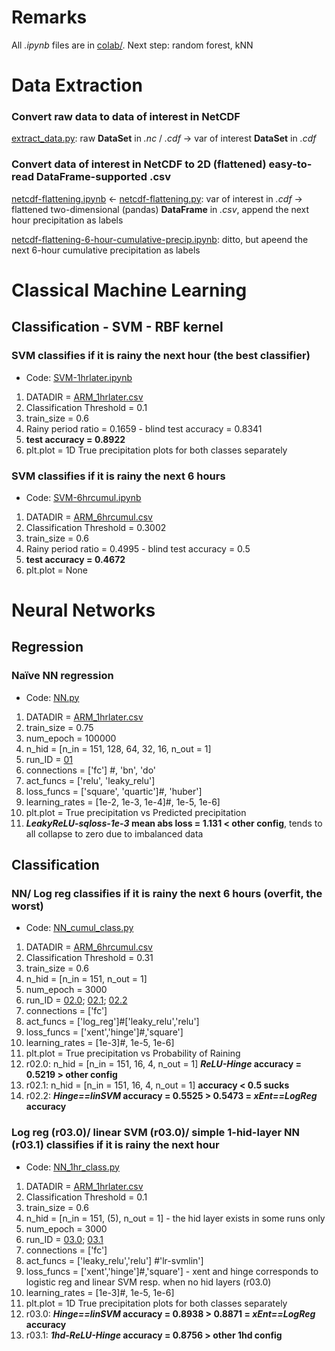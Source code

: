 # Remarks
All *.ipynb* files are in [colab/](./colab/).
Next step: random forest, kNN

# Data Extraction
### Convert raw data to data of interest in NetCDF
[extract_data.py](./extract_data.py): raw **DataSet** in *.nc* / *.cdf* -> var of interest **DataSet** in *.cdf*

### Convert data of interest in NetCDF to 2D (flattened) easy-to-read DataFrame-supported .csv
[netcdf-flattening.ipynb](./colab/colabnetcdf-flattening.ipynb) <- [netcdf-flattening.py](./netcdf-flattening.py): var of interest in *.cdf* -> flattened two-dimensional (pandas) **DataFrame** in *.csv*, append the next hour precipitation as labels

[netcdf-flattening-6-hour-cumulative-precip.ipynb](./colab/netcdf-flattening-6-hour-cumulative-precip.ipynb): ditto, but apeend the next 6-hour cumulative precipitation as labels

# Classical Machine Learning
## Classification - SVM - RBF kernel
### SVM classifies if it is rainy the next hour (the best classifier)
- Code: [SVM-1hrlater.ipynb](./colab/SVM-1hrlater.ipynb)
1. DATADIR = [ARM_1hrlater.csv](../data/forNN/)
1. Classification Threshold = 0.1
2. train_size = 0.6
3. Rainy period ratio = 0.1659 - blind test accuracy = 0.8341
3. **test accuracy = 0.8922**
9. plt.plot = 1D True precipitation plots for both classes separately

### SVM classifies if it is rainy the next 6 hours
- Code: [SVM-6hrcumul.ipynb](./colab/SVM-6hrcumul.ipynb)
1. DATADIR = [ARM_6hrcumul.csv](../data/forNN/)
1. Classification Threshold = 0.3002
2. train_size = 0.6
3. Rainy period ratio = 0.4995 - blind test accuracy = 0.5
3. **test accuracy = 0.4672**
9. plt.plot = None

# Neural Networks
## Regression
### Naïve NN regression
- Code: [NN.py](./NN.py)
1. DATADIR = [ARM_1hrlater.csv](../data/forNN/)
2. train_size = 0.75
3. num_epoch = 100000
3. n_hid = [n_in = 151, 128, 64, 32, 16, n_out = 1]
4. run_ID = [01](./log/01)
5. connections = ['fc'] #, 'bn', 'do'
6. act_funcs = ['relu', 'leaky_relu']
7. loss_funcs = ['square', 'quartic']#, 'huber']
8. learning_rates = [1e-2, 1e-3, 1e-4]#, 1e-5, 1e-6]
9. plt.plot = True precipitation vs Predicted precipitation
9. ***LeakyReLU-sqloss-1e-3* mean abs loss = 1.131 < other config**, tends to all collapse to zero due to imbalanced data

## Classification
### NN/ Log reg classifies if it is rainy the next 6 hours (overfit, the worst)
- Code: [NN_cumul_class.py](./NN_cumul_class.py)
1. DATADIR = [ARM_6hrcumul.csv](../data/forNN/)
1. Classification Threshold = 0.31
2. train_size = 0.6
3. n_hid = [n_in = 151, n_out = 1]
4. num_epoch = 3000
4. run_ID = [02.0](./log/02.0); [02.1](./log/02.1); [02.2](./log/02.2)
5. connections = ['fc']
6. act_funcs = ['log_reg']#['leaky_relu','relu']
7. loss_funcs = ['xent','hinge']#,'square']
8. learning_rates = [1e-3]#, 1e-5, 1e-6]
9. plt.plot = True precipitation vs Probability of Raining
9. r02.0: n_hid = [n_in = 151, 16, 4, n_out = 1] ***ReLU-Hinge* accuracy = 0.5219 > other config**
9. r02.1: n_hid = [n_in = 151, 16, 4, n_out = 1] **accuracy < 0.5 sucks**
9. r02.2: ***Hinge==linSVM* accuracy = 0.5525 > 0.5473 = *xEnt==LogReg* accuracy**

### Log reg (r03.0)/ linear SVM (r03.0)/ simple 1-hid-layer NN (r03.1) classifies if it is rainy the next hour
- Code: [NN_1hr_class.py](./NN_1hr_class.py)
1. DATADIR = [ARM_1hrlater.csv](../data/forNN/)
1. Classification Threshold = 0.1
2. train_size = 0.6
3. n_hid = [n_in = 151, (5), n_out = 1] - the hid layer exists in some runs only
4. num_epoch = 3000
5. run_ID = [03.0](./log/03.0); [03.1](./log/03.1)
5. connections = ['fc']
7. act_funcs = ['leaky_relu','relu'] #'lr-svmlin']
8. loss_funcs = ['xent','hinge']#,'square'] - xent and hinge corresponds to logistic reg and linear SVM resp. when no hid layers (r03.0)
9. learning_rates = [1e-3]#, 1e-5, 1e-6]
9. plt.plot = 1D True precipitation plots for both classes separately
9. r03.0: ***Hinge==linSVM* accuracy = 0.8938 > 0.8871 = *xEnt==LogReg* accuracy**
9. r03.1: ***1hd-ReLU-Hinge* accuracy = 0.8756 > other 1hd config**


